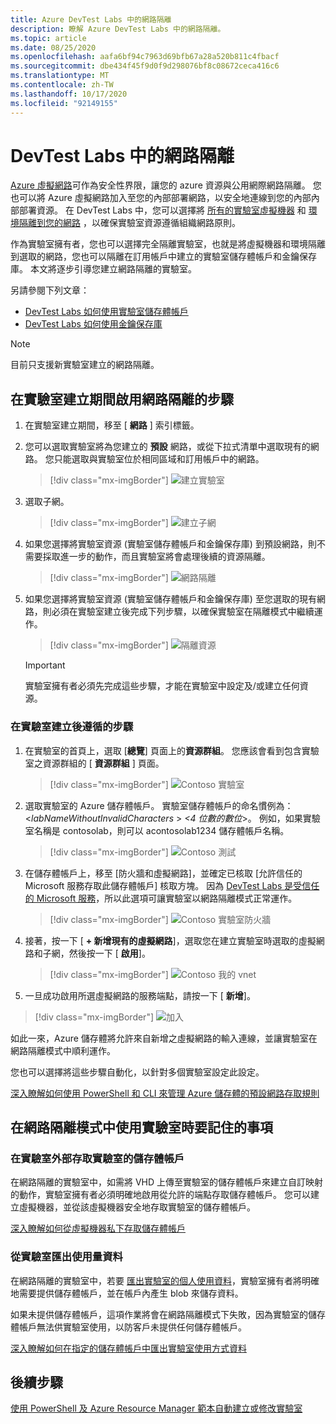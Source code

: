 ```yaml
---
title: Azure DevTest Labs 中的網路隔離
description: 瞭解 Azure DevTest Labs 中的網路隔離。
ms.topic: article
ms.date: 08/25/2020
ms.openlocfilehash: aafa6bf94c7963d69bfb67a28a520b811c4fbacf
ms.sourcegitcommit: dbe434f45f9d0f9d298076bf8c08672ceca416c6
ms.translationtype: MT
ms.contentlocale: zh-TW
ms.lasthandoff: 10/17/2020
ms.locfileid: "92149155"
---
```

# <a name="network-isolation-in-devtest-labs"></a>DevTest Labs 中的網路隔離

[Azure 虛擬網路](../virtual-network/virtual-networks-overview.md)可作為安全性界限，讓您的 azure 資源與公用網際網路隔離。 您也可以將 Azure 虛擬網路加入至您的內部部署網路，以安全地連線到您的內部內部部署資源。 在 DevTest Labs 中，您可以選擇將 [所有的實驗室虛擬機器](devtest-lab-configure-vnet.md) 和 [環境隔離到您的網路](connect-environment-lab-virtual-network.md) ，以確保實驗室資源遵循組織網路原則。 

作為實驗室擁有者，您也可以選擇完全隔離實驗室，也就是將虛擬機器和環境隔離到選取的網路，您也可以隔離在訂用帳戶中建立的實驗室儲存體帳戶和金鑰保存庫。 本文將逐步引導您建立網路隔離的實驗室。 

另請參閱下列文章：

- [DevTest Labs 如何使用實驗室儲存體帳戶](encrypt-storage.md)
- [DevTest Labs 如何使用金鑰保存庫](devtest-lab-store-secrets-in-key-vault.md)
 
> [!NOTE]
> 目前只支援新實驗室建立的網路隔離。

## <a name="steps-to-enable-network-isolation-during-lab-creation"></a>在實驗室建立期間啟用網路隔離的步驟

1. 在實驗室建立期間，移至 [ **網路** ] 索引標籤。
1. 您可以選取實驗室將為您建立的 **預設** 網路，或從下拉式清單中選取現有的網路。 您只能選取與實驗室位於相同區域和訂用帳戶中的網路。 

    > [!div class="mx-imgBorder"]
    > ![建立實驗室](./media/network-isolation/create-lab.png)
1. 選取子網。

    > [!div class="mx-imgBorder"]
    > ![建立子網](./media/network-isolation/create-lab-subnet.png)
1. 如果您選擇將實驗室資源 (實驗室儲存體帳戶和金鑰保存庫) 到預設網路，則不需要採取進一步的動作，而且實驗室將會處理後續的資源隔離。
 
    > [!div class="mx-imgBorder"]
    > ![網路隔離](./media/network-isolation/isolate-lab-resources.png)
1. 如果您選擇將實驗室資源 (實驗室儲存體帳戶和金鑰保存庫) 至您選取的現有網路，則必須在實驗室建立後完成下列步驟，以確保實驗室在隔離模式中繼續運作。 
 
    > [!div class="mx-imgBorder"]
    > ![隔離資源](./media/network-isolation/isolate-my-vnet.png)

    > [!IMPORTANT]
    > 實驗室擁有者必須先完成這些步驟，才能在實驗室中設定及/或建立任何資源。

### <a name="steps-to-follow-post-lab-creation"></a>在實驗室建立後遵循的步驟

1. 在實驗室的首頁上，選取 [**總覽**] 頁面上的**資源群組**。 您應該會看到包含實驗室之資源群組的 [ **資源群組** ] 頁面。 
 
   > [!div class="mx-imgBorder"]
   > ![Contoso 實驗室](./media/network-isolation/contoso-lab.png)
1. 選取實驗室的 Azure 儲存體帳戶。 實驗室儲存體帳戶的命名慣例為：<*labNameWithoutInvalidCharacters* > *<4 位數的數位*>。 例如，如果實驗室名稱是 contosolab，則可以 acontosolab1234 儲存體帳戶名稱。
 
   > [!div class="mx-imgBorder"]
   > ![Contoso 測試](./media/network-isolation/contoso-test.png)
1. 在儲存體帳戶上，移至 [防火牆和虛擬網路]，並確定已核取 [允許信任的 Microsoft 服務存取此儲存體帳戶] 核取方塊。 因為 [DevTest Labs 是受信任的 Microsoft 服務](../storage/common/storage-network-security.md#trusted-microsoft-services)，所以此選項可讓實驗室以網路隔離模式正常運作。 

   > [!div class="mx-imgBorder"]
   > ![Contoso 實驗室防火牆](./media/network-isolation/contoso-lab-firewalls-vnets.png)
1. 接著，按一下 [ **+ 新增現有的虛擬網路**]，選取您在建立實驗室時選取的虛擬網路和子網，然後按一下 [ **啟用**]。 

   > [!div class="mx-imgBorder"]
   > ![Contoso 我的 vnet](./media/network-isolation/contoso-lab-my-vnet.png)
5.  一旦成功啟用所選虛擬網路的服務端點，請按一下 [ **新增**]。 

   > [!div class="mx-imgBorder"]
   > ![加入](./media/network-isolation/contoso-firewall-add.png)
 
如此一來，Azure 儲存體將允許來自新增之虛擬網路的輸入連線，並讓實驗室在網路隔離模式中順利運作。 

您也可以選擇將這些步驟自動化，以針對多個實驗室設定此設定。 

[深入瞭解如何使用 PowerShell 和 CLI 來管理 Azure 儲存體的預設網路存取規則](../storage/common/storage-network-security.md?toc=%252fazure%252fvirtual-network%252ftoc.json#powershell)

## <a name="things-to-remember-while-using-a-lab-in-a-network-isolated-mode"></a>在網路隔離模式中使用實驗室時要記住的事項

### <a name="accessing-labs-storage-account-outside-the-lab"></a>在實驗室外部存取實驗室的儲存體帳戶 

在網路隔離的實驗室中，如需將 VHD 上傳至實驗室的儲存體帳戶來建立自訂映射的動作，實驗室擁有者必須明確地啟用從允許的端點存取儲存體帳戶。 您可以建立虛擬機器，並從該虛擬機器安全地存取實驗室的儲存體帳戶。 

[深入瞭解如何從虛擬機器私下存取儲存體帳戶](../private-link/tutorial-private-endpoint-storage-portal.md)

### <a name="exporting-usage-data-from-the-lab"></a>從實驗室匯出使用量資料 

在網路隔離的實驗室中，若要 [匯出實驗室的個人使用資料](personal-data-delete-export.md)，實驗室擁有者將明確地需要提供儲存體帳戶，並在帳戶內產生 blob 來儲存資料。 

如果未提供儲存體帳戶，這項作業將會在網路隔離模式下失敗，因為實驗室的儲存體帳戶無法供實驗室使用，以防客戶未提供任何儲存體帳戶。 

[深入瞭解如何在指定的儲存體帳戶中匯出實驗室使用方式資料](personal-data-delete-export.md#azure-powershell)

## <a name="next-steps"></a>後續步驟

[使用 PowerShell 及 Azure Resource Manager 範本自動建立或修改實驗室](devtest-lab-use-arm-and-powershell-for-lab-resources.md)